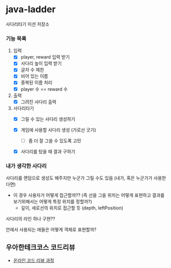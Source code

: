 # java-ladder
사다리타기 미션 저장소

### 기능 목록
1. 입력
    - [x] player, reward 입력 받기
    - [x] 사다리 높이 입력 받기
    - [x] 글자 수 제한
    - [x] 비어 있는 이름
    - [x] 중복된 이름 처리
    - [x] player 수 == reward 수
2. 출력
    - [x] 그려진 사다리 출력
3. 사다리타기 
    - [x] 그릴 수 있는 사다리 생성하기
    - [x] 게임에 사용할 사다리 생성 (가로선 긋기)
        - [ ] 좀 더 잘 그을 수 있도록 고민
    - [x] 사다리를 탔을 때 결과 구하기
    
    
### 내가 생각한 사다리

사다리를 랜덤으로 생성도 해주지만 누군가 그릴 수도 있음 (내가, 혹은 누군가가 사용한다면)
- 이 경우 사용자가 어떻게 접근할까?? (즉 선을 그을 위치는 어떻게 표현하고 결과를 보기위해서는 어떻게 특정 위치를 정할까?)
    - 깊이, 세로선의 위치로 접근할 듯 (depth, leftPosition) 

사다리의 라인 하나 구현??

안에서 사용되는 애들은 어떻게 객체로 표현할까?


## 우아한테크코스 코드리뷰
* [온라인 코드 리뷰 과정](https://github.com/woowacourse/woowacourse-docs/blob/master/maincourse/README.md)